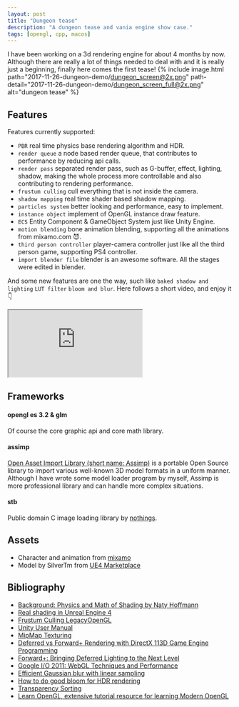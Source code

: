 ```yaml
---
layout: post
title: "Dungeon tease"
description: "A dungeon tease and vania engine show case."
tags: [opengl, cpp, macos]
---
```


I have been working on a 3d rendering engine for about 4 months by now. Although there are really a lot of things needed to deal with and it is really just a beginning, finally here comes the first tease!
{% include image.html path="2017-11-26-dungeon-demo/dungeon_screen@2x.png" path-detail="2017-11-26-dungeon-demo/dungeon_screen_full@2x.png" alt="dungeon tease" %}


## Features

Features currently supported:

- `PBR` real time physics base rendering algorithm and HDR.
- `render queue` a node based render queue, that contributes to performance by reducing api calls.
- `render pass` separated render pass, such as G-buffer, effect, lighting, shadow, making the whole process more controllable and also contributing to rendering performance.
- `frustum culling` cull everything that is not inside the camera.
- `shadow mapping` real time shader based shadow mapping.
- `particles system` better looking and performance, easy to implement.
- `instance object` implement of OpenGL instance draw feature.
- `ECS` Entity Component & GameObject System just like Unity Engine.
- `motion blending` bone animation blending, supporting all the animations from mixamo.com :smiling_imp:.
- `third person controller` player-camera controller just like all the third person game, supporting PS4 controller.
- `import blender file` blender is an awesome software. All the stages were edited in blender.

And some new features are one the way, such like `baked shadow and lighting` `LUT filter` `bloom and blur`.
Here follows a short video, and enjoy it :point_down:
<div class="embed-responsive embed-responsive-16by9">
<iframe src="https://www.youtube.com/embed/Hp1O_UeuIm8?loop=1&playlist=Hp1O_UeuIm8&modestbranding=1&autohide=1&showinfo=0&controls=0" allowfullscreen></iframe>
</div>


## Frameworks

#### opengl es 3.2 & glm
Of course the core graphic api and core math library.

#### assimp
[Open Asset Import Library (short name: Assimp)](http://assimp.sourceforge.net) is a portable Open Source library to import various well-known 3D model formats in a uniform manner. Although I have wrote some model loader program by myself, Assimp is more professional library and can handle more complex situations.

#### stb
Public domain C image loading library by [nothings](http://nothings.org).

## Assets
- Character and animation from [mixamo](https://www.mixamo.com)
- Model by SilverTm from [UE4 Marketplace](https://www.unrealengine.com/marketplace)

## Bibliography
- [Background: Physics and Math of Shading by Naty Hoffmann](http://blog.selfshadow.com/publications/s2013-shading-course/hoffman/s2013_pbs_physics_math_notes.pdf)
- [Real shading in Unreal Engine 4](http://blog.selfshadow.com/publications/s2013-shading-course/karis/s2013_pbs_epic_notes_v2.pdf)
- [Frustum Culling LegacyOpenGL](https://gdbooks.gitbooks.io/legacyopengl/Chapter8/frustum.html)
- [Unity User Manual](https://docs.unity3d.com/Manual/index.html)
- [MipMap Texturing](https://graphics.ethz.ch/teaching/former/vc_master_06/Downloads/Mipmaps_1.pdf)
- [Deferred vs Forward+ Rendering with DirectX 113D Game Engine Programming](https://www.3dgep.com/forward-plus/)
- [Forward+: Bringing Deferred Lighting to the Next Level](https://takahiroharada.files.wordpress.com/2015/04/forward_plus.pdf)
- [Google I/O 2011: WebGL Techniques and Performance](https://www.youtube.com/watch?v=rfQ8rKGTVlg)
- [Efficient Gaussian blur with linear sampling](http://rastergrid.com/blog/2010/09/efficient-gaussian-blur-with-linear-sampling/)
- [How to do good bloom for HDR rendering](http://kalogirou.net/2006/05/20/how-to-do-good-bloom-for-hdr-rendering/)
- [Transparency Sorting](https://www.khronos.org/opengl/wiki/Transparency_Sorting)
- [Learn OpenGL, extensive tutorial resource for learning Modern OpenGL](https://learnopengl.com)
